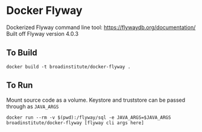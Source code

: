 # Docker Flyway

Dockerized Flyway command line tool: https://flywaydb.org/documentation/
Built off Flyway version 4.0.3

## To Build

```shell
docker build -t broadinstitute/docker-flyway .
```

## To Run

Mount source code as a volume.
Keystore and truststore can be passed through as `JAVA_ARGS`
```shell
docker run --rm -v $(pwd):/flyway/sql -e JAVA_ARGS=$JAVA_ARGS broadinstitute/docker-flyway [flyway cli args here]
```

